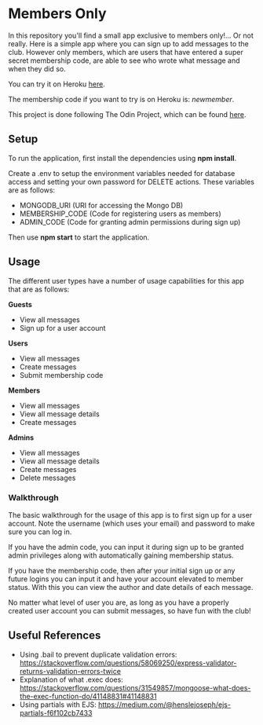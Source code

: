 # Members Only

In this repository you'll find a small app exclusive to members only!... Or not really. Here is a simple app where you can sign up to add messages to the club. However only members, which are users that have entered a super secret membership code, are able to see who wrote what message and when they did so.

You can try it on Heroku [here](https://fathomless-fjord-05654.herokuapp.com/).

The membership code if you want to try is on Heroku is: *newmember*.

This project is done following The Odin Project, which can
be found [here](https://www.theodinproject.com/courses/nodejs/lessons/members-only).

## Setup

To run the application, first install the dependencies using **npm install**.

Create a .env to setup the environment variables needed for database access and setting your own password for DELETE actions. These variables are as follows:

- MONGODB_URI (URI for accessing the Mongo DB)
- MEMBERSHIP_CODE (Code for registering users as members)
- ADMIN_CODE (Code for granting admin permissions during sign up)

Then use **npm start** to start the application.

## Usage

The different user types have a number of usage capabilities for this app that are as follows:

**Guests**
- View all messages
- Sign up for a user account

**Users**
- View all messages
- Create messages
- Submit membership code

**Members**
- View all messages
- View all message details
- Create messages

**Admins**
- View all messages
- View all message details
- Create messages
- Delete messages

### Walkthrough

The basic walkthrough for the usage of this app is to first sign up for a user account. Note the username (which uses your email) and password to make sure you can log in.

If you have the admin code, you can input it during sign up to be granted admin privileges along with automatically gaining membership status.

If you have the membership code, then after your initial sign up or any future logins you can input it and have your account elevated to member status. With this you can view the author and date details of each message.

No matter what level of user you are, as long as you have a properly created user account you can submit messages, so have fun with the club!

## Useful References

- Using .bail to prevent duplicate validation errors: https://stackoverflow.com/questions/58069250/express-validator-returns-validation-errors-twice
- Explanation of what .exec does: https://stackoverflow.com/questions/31549857/mongoose-what-does-the-exec-function-do/41148831#41148831
- Using partials with EJS: https://medium.com/@henslejoseph/ejs-partials-f6f102cb7433
